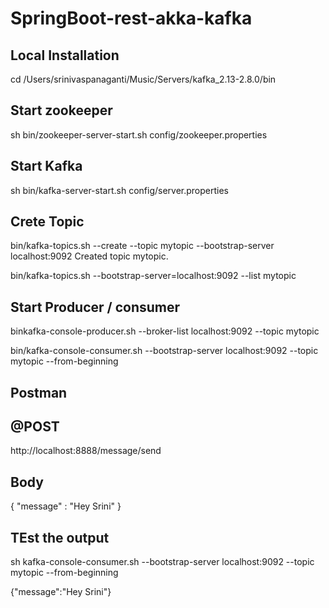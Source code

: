 # SpringBoot-rest-akka-kafka



Local Installation
--------------
cd /Users/srinivaspanaganti/Music/Servers/kafka_2.13-2.8.0/bin




Start zookeeper
----------
sh bin/zookeeper-server-start.sh config/zookeeper.properties

Start Kafka
----------
sh bin/kafka-server-start.sh config/server.properties


Crete Topic
----------
bin/kafka-topics.sh --create --topic mytopic --bootstrap-server localhost:9092
Created topic mytopic.


bin/kafka-topics.sh --bootstrap-server=localhost:9092 --list
mytopic


Start Producer / consumer
----------------

binkafka-console-producer.sh --broker-list localhost:9092 --topic mytopic

bin/kafka-console-consumer.sh --bootstrap-server localhost:9092 --topic mytopic --from-beginning





Postman
----------

@POST
----------
http://localhost:8888/message/send

Body
-------
{
	"message" : "Hey Srini"
}





TEst the output
--------------------
sh kafka-console-consumer.sh --bootstrap-server localhost:9092 --topic mytopic --from-beginning

{"message":"Hey Srini"}
